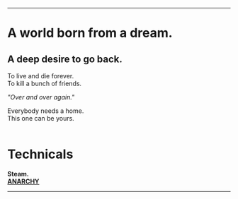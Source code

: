 ----
# A world born from a dream.  
## A deep desire to go back.  
To live and die forever.   
To kill a bunch of friends.  

*"Over and over again."*  

Everybody needs a home.  
This one can be yours.  
<br />

# Technicals

**Steam.**  
**[ANARCHY](https://www.google.com](https://store.steampowered.com/app/2169000/TRACHI__ANARCHY/)https://store.steampowered.com/app/2169000/TRACHI__ANARCHY/)**

----
